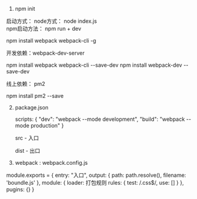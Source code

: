 1. npm init 


 启动方式： node方式： node index.js    
 npm启动方法： npm run + dev 

 npm install webpack webpack-cli -g

开发依赖：webpack-dev-server

 npm install webpack webpack-cli --save-dev 
 npm install webpack-dev --save-dev

线上依赖：  pm2

 npm install pm2 --save
 
2. package.json 

   scripts: {
     "dev": "webpack --mode development",
     "build": "webpack --mode production"
   }



   src -  入口


   dist - 出口

3. webpack :   webpack.config.js

  module.exports = {
    entry: "入口",
    output: {
      path: path.resolve(),
      filename: 'boundle.js'
    },
    module: {  loader: 打包规则
       rules: {
         test: /\.css$/,
         use: []
       }
    },
    pugins: {}
    <!-- 插件 -->
  }

